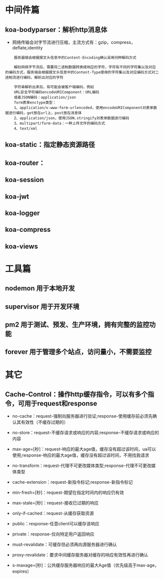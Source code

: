 # 中间件篇
## koa-bodyparser：解析http消息体
* 网络传输会对字节流进行压缩，主流方式有：gzip，compress，deflate,identity
```
    服务器端会根据报文头信息中的Content-Encoding确认采用何种解码方式

    解码网络字节流后，需要将二进制数据转换成响应的字符，字符有不同的字符集以及对应的编码方式，服务端会根据报文头信息中的Content-Type使用的字符集以及对应编码方式对二进制流进行编码，解析出对应的字符

    字符串解析出来后，有可能会被客户端编码，例如
    URL安全字符编码encodeURIComponent：URL编码 
    或者JSON编码：application/json
    form表单enctype类型：
    1、application/x-www-form-urlencoded，使用encodeURIComponent对表单数据进行编码，get放在url上，post放在消息体
    2、application/json，使用JSON.stringify对表单数据进行编码
    3、multipart/form-data：一种上传文件的编码方式
    4、text/xml
```
## koa-static：指定静态资源路径
## koa-router：
## koa-session
## koa-jwt
## koa-logger
## koa-compress
## koa-views

# 工具篇
## nodemon 用于本地开发
## supervisor  用于开发环境

## pm2 用于测试、预发、生产环境，拥有完整的监控功能
## forever  用于管理多个站点，访问量小，不需要监控

# 其它
## Cache-Control：操作http缓存指令，可以有多个指令，可用于request和response
* no-cache：request-强制向服务器进行验证;response-使用缓存前必须先确认其有效性（不缓存过期的）
* no-store：request-不缓存请求或响应的内容;response-不缓存请求或响应的内容
* max-age=[秒]：request-响应的最大age值，缓存没有超过该时间，ua可以使用;response-响应的最大age值，缓存没有超过该时间，不用找我请求
* no-transform：request-代理不可更改媒体类型;response-代理不可更改媒体类型
* cache-extension：request-新指令标记;response-新指令标记

* min-fresh=[秒]：request-期望在指定时间内的响应仍有效
* max-stale=[秒]：request-接收已过期的响应
* only-if-cached：request-从缓存获取资源

* public：response-任意client可以缓存该响应
* private：response-仅向特定用户返回响应
* must-revalidate：可缓存但必须再向源服务器进行确认
* proxy-revalidate：要求中间缓存服务器对缓存的响应有效性再进行确认
* s-maxage=[秒]：公共缓存服务器响应的最大Age值（优先级高于max-age，expires）